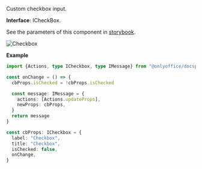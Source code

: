 Custom checkbox input.

**Interface**: ICheckBox.

See the parameters of this component in [storybook](https://storybook.onlyoffice.io/?path=/docs/components-checkbox--docs).

![Checkbox](/assets/images/docspace/checkbox.png)

**Example**

``` ts
import {Actions, type ICheckbox, type IMessage} from "@onlyoffice/docspace-plugin-sdk"

const onChange = () => {
  cbProps.isChecked = !cbProps.isChecked

  const message: IMessage = {
    actions: [Actions.updateProps],
    newProps: cbProps,
  }
  return message
}

const cbProps: ICheckbox = {
  label: "Checkbox",
  title: "Checkbox",
  isChecked: false,
  onChange,
}
```
